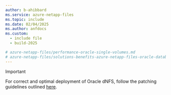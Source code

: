 ```yaml
---
author: b-ahibbard
ms.service: azure-netapp-files
ms.topic: include
ms.date: 02/04/2025
ms.author: anfdocs
ms.custom:
  - include file
  - build-2025

# azure-netapp-files/performance-oracle-single-volumes.md
# azure-netapp-files/solutions-benefits-azure-netapp-files-oracle-database.md
---
```


> [!IMPORTANT]
> For correct and optimal deployment of Oracle dNFS, follow the patching guidelines outlined [here](../faq-nfs.md#oracle-dnfs).